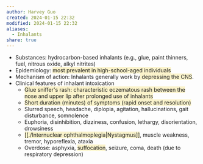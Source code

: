 ```yaml
---
author: Harvey Guo
created: 2024-01-15 22:32
modified: 2024-01-15 22:32
aliases:
  - Inhalants
share: true
---
```

- Substances: hydrocarbon-based inhalants (e.g., glue, paint thinners, fuel, nitrous oxide, alkyl nitrites)
- Epidemiology: <span style="background:rgba(240, 200, 0, 0.2)">most prevalent in high-school-aged individuals</span>
- Mechanism of action: Inhalants generally work by<span style="background:rgba(240, 200, 0, 0.2)"> depressing the CNS</span>. 
- Clinical features of inhalant intoxication
	- <span style="background:rgba(240, 200, 0, 0.2)">Glue sniffer's rash: characteristic eczematous rash between the nose and upper lip after prolonged use of inhalants</span>
	- <span style="background:rgba(240, 200, 0, 0.2)">Short duration (minutes) of symptoms (rapid onset and resolution)</span>
	- Slurred speech, headache, diplopia, agitation, hallucinations, gait disturbance, somnolence
	- Euphoria, disinhibition, dizziness, confusion, lethargy, disorientation, drowsiness
	- <span style="background:rgba(240, 200, 0, 0.2)">[[./Internuclear ophthalmoplegia|Nystagmus]]</span>, muscle weakness, tremor, hyporeflexia, ataxia
	- Overdose: asphyxia, <span style="background:rgba(240, 200, 0, 0.2)">suffocation</span>, seizure, coma, death (due to respiratory depression)